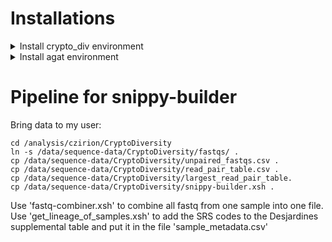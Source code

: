 # Installations
<details>
<summary>Install crypto_div environment </summary>
 
With this `crypto_div.yml` file:
~~~
name: crypto_div
channels:
  - conda-forge
  - defaults
  - bioconda
dependencies:
  - pandas
  - xonsh
  - snakemake
  - snippy
  - liftoff
~~~

Run:
~~~
nohup conda env create -y -f crypto_div.yml &
~~~

When the environment is ready install R:
~~~
conda activate crypto_div
conda install -c r r-essentials
conda deactivate
~~~
And install Graphviz to see Sankemake DAG of jobs in svg
~~~
conda install -c conda-forge graphviz
~~~

</details>

<details>
<summary>Install agat environment </summary>

Run this lines one by one:
~~~
 conda create -n agat
 conda activate agat
 conda install perl-bioperl perl-clone perl-graph perl-lwp-simple perl-carp perl-sort-naturally perl-file-share perl-file-sharedir-install perl-moose perl-yaml perl-lwp-protocol-https -c bioconda
 conda install r-base
 conda install perl-statistics-r -c bioconda
 cpan install bioperl List::MoreUtils Term::ProgressBar
 git clone https://github.com/NBISweden/AGAT.git
 perl Makefile.PL 
 make
 make test
 make install
 conda deactivate
 ~~~
</details>

 # Pipeline for snippy-builder
 Bring data to my user:
 ~~~
 cd /analysis/czirion/CryptoDiversity
 ln -s /data/sequence-data/CryptoDiversity/fastqs/ .
 cp /data/sequence-data/CryptoDiversity/unpaired_fastqs.csv .
 cp /data/sequence-data/CryptoDiversity/read_pair_table.csv .
 cp /data/sequence-data/CryptoDiversity/largest_read_pair_table.
 cp /data/sequence-data/CryptoDiversity/snippy-builder.xsh .
~~~

Use 'fastq-combiner.xsh' to combine all fastq from one sample into one file.
Use 'get_lineage_of_samples.xsh' to add the SRS codes to the Desjardines supplemental table and put it in the file 'sample_metadata.csv'